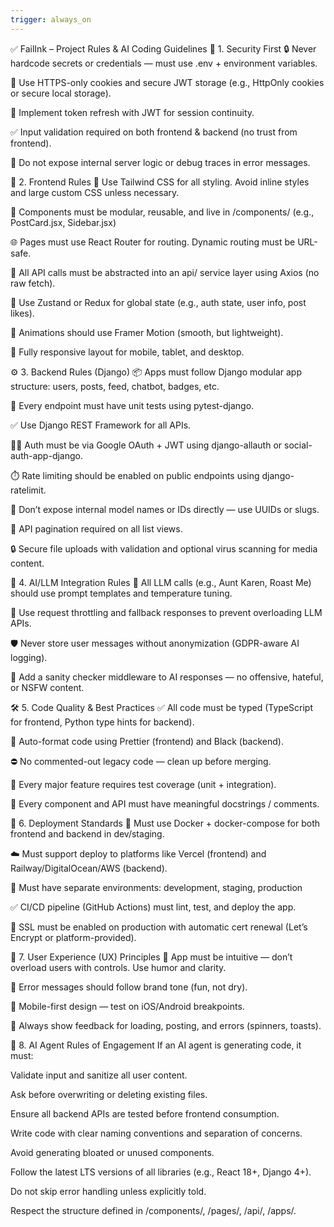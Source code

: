 ```yaml
---
trigger: always_on
---
```


✅ FailInk – Project Rules & AI Coding Guidelines
🔐 1. Security First
🔒 Never hardcode secrets or credentials — must use .env + environment variables.

🔐 Use HTTPS-only cookies and secure JWT storage (e.g., HttpOnly cookies or secure local storage).

🔄 Implement token refresh with JWT for session continuity.

✅ Input validation required on both frontend & backend (no trust from frontend).

🚫 Do not expose internal server logic or debug traces in error messages.

🎨 2. Frontend Rules
🧱 Use Tailwind CSS for all styling. Avoid inline styles and large custom CSS unless necessary.

🧠 Components must be modular, reusable, and live in /components/ (e.g., PostCard.jsx, Sidebar.jsx)

🌐 Pages must use React Router for routing. Dynamic routing must be URL-safe.

🔁 All API calls must be abstracted into an api/ service layer using Axios (no raw fetch).

💾 Use Zustand or Redux for global state (e.g., auth state, user info, post likes).

🚀 Animations should use Framer Motion (smooth, but lightweight).

📱 Fully responsive layout for mobile, tablet, and desktop.

⚙️ 3. Backend Rules (Django)
📦 Apps must follow Django modular app structure: users, posts, feed, chatbot, badges, etc.

🧪 Every endpoint must have unit tests using pytest-django.

✅ Use Django REST Framework for all APIs.

🧑‍💻 Auth must be via Google OAuth + JWT using django-allauth or social-auth-app-django.

⏱️ Rate limiting should be enabled on public endpoints using django-ratelimit.

🚫 Don’t expose internal model names or IDs directly — use UUIDs or slugs.

🔁 API pagination required on all list views.

🔒 Secure file uploads with validation and optional virus scanning for media content.

🤖 4. AI/LLM Integration Rules
💬 All LLM calls (e.g., Aunt Karen, Roast Me) should use prompt templates and temperature tuning.

🚦 Use request throttling and fallback responses to prevent overloading LLM APIs.

🛡️ Never store user messages without anonymization (GDPR-aware AI logging).

🧠 Add a sanity checker middleware to AI responses — no offensive, hateful, or NSFW content.

🛠️ 5. Code Quality & Best Practices
✅ All code must be typed (TypeScript for frontend, Python type hints for backend).

🧹 Auto-format code using Prettier (frontend) and Black (backend).

⛔ No commented-out legacy code — clean up before merging.

🧪 Every major feature requires test coverage (unit + integration).

📝 Every component and API must have meaningful docstrings / comments.

🚀 6. Deployment Standards
🐳 Must use Docker + docker-compose for both frontend and backend in dev/staging.

☁️ Must support deploy to platforms like Vercel (frontend) and Railway/DigitalOcean/AWS (backend).

🔄 Must have separate environments: development, staging, production

✅ CI/CD pipeline (GitHub Actions) must lint, test, and deploy the app.

🔐 SSL must be enabled on production with automatic cert renewal (Let’s Encrypt or platform-provided).

👥 7. User Experience (UX) Principles
🧠 App must be intuitive — don’t overload users with controls. Use humor and clarity.

🤡 Error messages should follow brand tone (fun, not dry).

📱 Mobile-first design — test on iOS/Android breakpoints.

🧭 Always show feedback for loading, posting, and errors (spinners, toasts).

🎯 8. AI Agent Rules of Engagement
If an AI agent is generating code, it must:

Validate input and sanitize all user content.

Ask before overwriting or deleting existing files.

Ensure all backend APIs are tested before frontend consumption.

Write code with clear naming conventions and separation of concerns.

Avoid generating bloated or unused components.

Follow the latest LTS versions of all libraries (e.g., React 18+, Django 4+).

Do not skip error handling unless explicitly told.

Respect the structure defined in /components/, /pages/, /api/, /apps/.